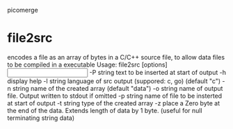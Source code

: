 picomerge
# file2src 
encodes a file as an array of bytes in a C/C++ source file, to allow data files to be compiled in a executable
  Usage: file2src [options] <input file name> 
  -P string
        text to be inserted at start of output
  -h    display help
  -l string
        language of src output (suppored: c, go) (default "c")
  -n string
        name of the created array (default "data")
  -o string
        name of output file. Output written to stdout if omitted
  -p string
        name of file to be insterted at start of output
  -t string
        type of the created array
  -z    place a Zero byte at the end of the data.
        Extends length of data by 1 byte.
        (useful for null terminating string data)

